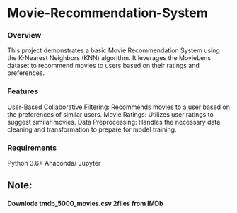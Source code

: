 # Movie-Recommendation-System
<h3>Overview</h3>
This project demonstrates a basic Movie Recommendation System using the K-Nearest Neighbors (KNN) algorithm. It leverages the MovieLens dataset to recommend movies to users based on their ratings and preferences.

<h3>Features</h3>
User-Based Collaborative Filtering: Recommends movies to a user based on the preferences of similar users.
Movie Ratings: Utilizes user ratings to suggest similar movies.
Data Preprocessing: Handles the necessary data cleaning and transformation to prepare for model training.

<h3>Requirements</h3>
Python 3.6+
Anaconda/ Jupyter

<h2>Note:</h2>
<h4>Downlode tmdb_5000_movies.csv 2files from IMDb</h4>

